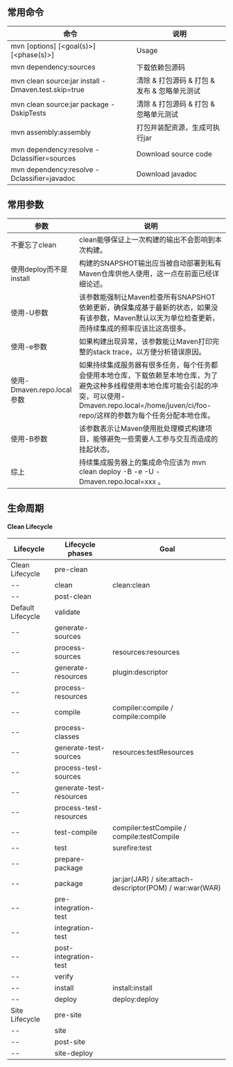 ## 常用命令

命令                                                 | 说明
-----------------------------------------------------|-----------------------------------------------------
mvn [options] [<goal(s)>] [<phase(s)>]               | Usage
mvn dependency:sources                               | 下载依赖包源码
mvn clean source:jar install -Dmaven.test.skip=true  | 清除 & 打包源码 & 打包 & 发布 & 忽略单元测试
mvn clean source:jar package -DskipTests             | 清除 & 打包源码 & 打包 & 忽略单元测试
mvn assembly:assembly                                | 打包并装配资源，生成可执行jar
mvn dependency:resolve -Dclassifier=sources          | Download source code
mvn dependency:resolve -Dclassifier=javadoc          | Download javadoc

## 常用参数

参数                        | 说明
----------------------------|-----------------------------------------------------------------------------------------------------------------------------------------
不要忘了clean               | clean能够保证上一次构建的输出不会影响到本次构建。
使用deploy而不是install     | 构建的SNAPSHOT输出应当被自动部署到私有Maven仓库供他人使用，这一点在前面已经详细论述。
使用-U参数                  | 该参数能强制让Maven检查所有SNAPSHOT依赖更新，确保集成基于最新的状态，如果没有该参数，Maven默认以天为单位检查更新，而持续集成的频率应该比这高很多。
使用-e参数                  | 如果构建出现异常，该参数能让Maven打印完整的stack trace，以方便分析错误原因。
使用-Dmaven.repo.local参数  | 如果持续集成服务器有很多任务，每个任务都会使用本地仓库，下载依赖至本地仓库，为了避免这种多线程使用本地仓库可能会引起的冲突，可以使用-Dmaven.repo.local=/home/juven/ci/foo-repo/这样的参数为每个任务分配本地仓库。
使用-B参数                  | 该参数表示让Maven使用批处理模式构建项目，能够避免一些需要人工参与交互而造成的挂起状态。
综上                        | 持续集成服务器上的集成命令应该为 mvn clean deploy -B -e -U -Dmaven.repo.local=xxx 。

## 生命周期

#### Clean Lifecycle

Lifecycle         | Lifecycle phases        | Goal
------------------|-------------------------|--------------------------------------------------------
Clean Lifecycle   | pre-clean               |
--                | clean                   | clean:clean
--                | post-clean              |
Default Lifecycle | validate                |
--                | generate-sources        |
--                | process-sources         | resources:resources
--                | generate-resources      | plugin:descriptor
--                | process-resources       |
--                | compile                 | compiler:compile / compile:compile
--                | process-classes         |
--                | generate-test-sources   | resources:testResources
--                | process-test-sources    |
--                | generate-test-resources |
--                | process-test-resources  |
--                | test-compile            | compiler:testCompile / compile:testCompile
--                | test                    | surefire:test
--                | prepare-package         |
--                | package                 | jar:jar(JAR) / site:attach-descriptor(POM) / war:war(WAR)
--                | pre-integration-test    |
--                | integration-test        |
--                | post-integration-test   |
--                | verify                  |
--                | install                 | install:install
--                | deploy                  | deploy:deploy
Site Lifecycle    | pre-site                |
--                | site                    |
--                | post-site               |
--                | site-deploy             |

